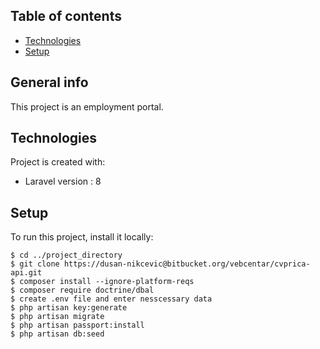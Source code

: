 ## Table of contents
* [Technologies](#technologies)
* [Setup](#setup)

## General info
This project is an employment portal.  
	
## Technologies
Project is created with:
* Laravel version : 8

	
## Setup
To run this project, install it locally:

```
$ cd ../project_directory
$ git clone https://dusan-nikcevic@bitbucket.org/vebcentar/cvprica-api.git
$ composer install --ignore-platform-reqs
$ composer require doctrine/dbal
$ create .env file and enter nesscessary data
$ php artisan key:generate
$ php artisan migrate
$ php artisan passport:install
$ php artisan db:seed

